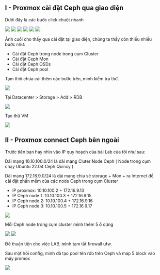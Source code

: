 ## I - Proxmox cài đặt Ceph qua giao diện

Dưới đây là các bước click chuột nhanh

  <img src="proxmoximages/Screenshot_97.png">

  <img src="proxmoximages/Screenshot_98.png">

  <img src="proxmoximages/Screenshot_99.png">

  <img src="proxmoximages/Screenshot_100.png">

  <img src="proxmoximages/Screenshot_101.png">

  <img src="proxmoximages/Screenshot_102.png">

Ảnh cuối cho thấy qua cài đặt tại giao diện, chúng ta thấy còn thiếu nhiều bước như:
 
  + Cài đặt Ceph trong node trong cụm Cluster
  + Cài đặt Ceph Mon
  + Cài đặt Ceph OSDs
  + Cài đặt Ceph pool

Tạm thời chưa cài thêm các bước trên, mình kiểm tra thử.

  <img src="proxmoximages/Screenshot_111.png">

Tại Datacenter > Storage > Add > RDB 

  <img src="proxmoximages/Screenshot_112.png">

Tạo thử VM

  <img src="proxmoximages/Screenshot_113.png">

## II - Proxmox connect Ceph bên ngoài

Trước tiên bạn hay nhìn vào IP quy hoạch của bài Lab của tôi như sau:

Dải mạng 10.10.100.0/24 là dải mạng Cluter Node Ceph ( Node trong cụm chạy Ubuntu 22.04 Ceph Quincy )

Dải mạng 172.16.9.0/24 là dải mạng chia sẻ storage + Mon + ra Internet để cài đặt phần mềm của các node Ceph trong cụm Cluster

  + IP proxmox: 10.10.100.2 + 172.16.9.13
  + IP Ceph node 1: 10.10.100.3 + 172.16.9.15
  + IP Ceph node 2: 10.10.100.4 + 172.16.9.16
  + IP Ceph node 3: 10.10.100.5 + 172.16.9.17

  <img src="proxmoximages/Screenshot_107.png">

Mỗi Ceph node trong cụm cluster mình thêm 5 ổ cứng 

  <img src="proxmoximages/Screenshot_108.png">

  <img src="proxmoximages/Screenshot_109.png">

Để thuận tiện cho việc LAB, mình tạm tắt firewall ufw.

Sau một hồi config, mình đã tạo pool tên rdb trên Ceph và map 5 block vào máy promox

  <img src="proxmoximages/Screenshot_110.png">